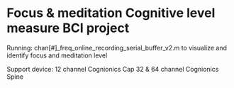 Focus & meditation Cognitive level measure BCI project
===========================================

Running: chan[#]_freq_online_recording_serial_buffer_v2.m to visualize and identify focus and meditation level

Support device:
12 channel Cognionics Cap
32 & 64 channel Cognionics Spine
